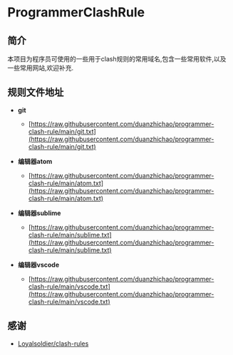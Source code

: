# ProgrammerClashRule

## 简介
本项目为程序员可使用的一些用于clash规则的常用域名,包含一些常用软件,以及一些常用网站,欢迎补充.

## 规则文件地址
- **git**
  - [https://raw.githubusercontent.com/duanzhichao/programmer-clash-rule/main/git.txt](https://raw.githubusercontent.com/duanzhichao/programmer-clash-rule/main/git.txt)

- **编辑器atom**
  - [https://raw.githubusercontent.com/duanzhichao/programmer-clash-rule/main/atom.txt](https://raw.githubusercontent.com/duanzhichao/programmer-clash-rule/main/atom.txt)

- **编辑器sublime**
  - [https://raw.githubusercontent.com/duanzhichao/programmer-clash-rule/main/sublime.txt](https://raw.githubusercontent.com/duanzhichao/programmer-clash-rule/main/sublime.txt)

- **编辑器vscode**
  - [https://raw.githubusercontent.com/duanzhichao/programmer-clash-rule/main/vscode.txt](https://raw.githubusercontent.com/duanzhichao/programmer-clash-rule/main/vscode.txt)

## 感谢
- [Loyalsoldier/clash-rules](https://github.com/Loyalsoldier/clash-rules)
